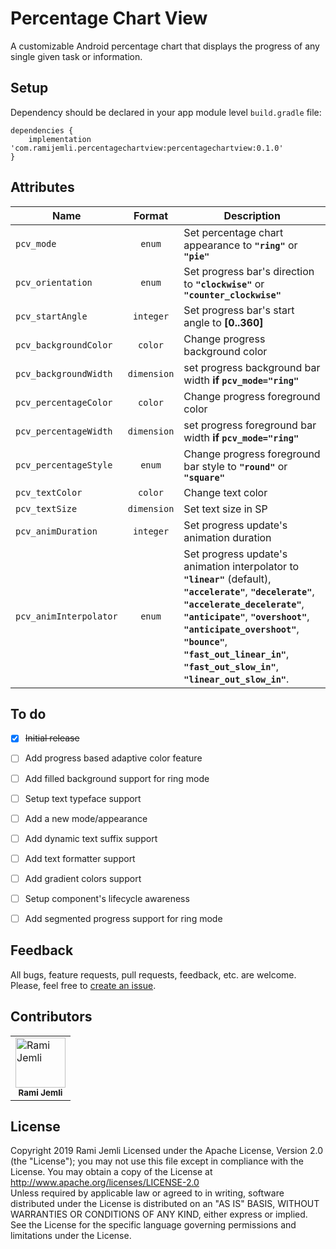 # Percentage Chart View  
A customizable Android percentage chart that displays the progress of any single given task or information.  

## Setup
Dependency should be declared in your app module level  `build.gradle`  file:

```
dependencies {  
    implementation 'com.ramijemli.percentagechartview:percentagechartview:0.1.0'  
}
```

## Attributes  
  
|Name|Format|Description|  
|---|:---:|---|  
| `pcv_mode` | `enum` | Set percentage chart appearance to **`"ring"`** or **`"pie"`**  
| `pcv_orientation` | `enum` | Set progress bar's direction to **`"clockwise"`** or **`"counter_clockwise"`**  
| `pcv_startAngle` | `integer` | Set progress bar's start angle to **[0..360]**  
| `pcv_backgroundColor` | `color` | Change progress background color  
| `pcv_backgroundWidth` | `dimension` | set progress background bar width **if `pcv_mode="ring"`**  
| `pcv_percentageColor` | `color` | Change progress foreground color  
| `pcv_percentageWidth` | `dimension` | set progress foreground bar width **if `pcv_mode="ring"`** 
| `pcv_percentageStyle` | `enum` | Change progress foreground bar style to **`"round"`** or **`"square"`**  
| `pcv_textColor` | `color` | Change text color  
| `pcv_textSize` | `dimension` | Set text size in SP  
| `pcv_animDuration` | `integer` | Set progress update's animation duration  
| `pcv_animInterpolator` | `enum` | Set progress update's animation interpolator to **`"linear"`** (default), **`"accelerate"`**, **`"decelerate"`**, **`"accelerate_decelerate"`**, **`"anticipate"`**, **`"overshoot"`**, **`"anticipate_overshoot"`**, **`"bounce"`**, **`"fast_out_linear_in"`**, **`"fast_out_slow_in"`**, **`"linear_out_slow_in"`**.  
  
## To do
 - [x] ~~Initial release~~
 - [ ] Add progress based adaptive color feature
 - [ ] Add filled background support for ring mode
 - [ ] Setup text typeface support
 - [ ] Add a new mode/appearance
 - [ ] Add dynamic text suffix support
 - [ ] Add text formatter support
 - [ ] Add gradient colors support
 - [ ] Setup component's lifecycle awareness
 - [ ] Add segmented progress support for ring mode


## Feedback  
  
All bugs, feature requests, pull requests, feedback, etc. are welcome. Please, feel free to [create an issue](https://github.com/RamiJ3mli/PercentageChartView/issues).
  
  ## Contributors  
  
<table>  
<tr>  
<td>  
<a href="https://github.com/RamiJ3mli"><img src="https://avatars2.githubusercontent.com/u/22471667?s=460&v=4" title="Rami Jemli" width="80" height="80"></a><br /><sub><center><b>Rami Jemli</b></center></sub>  
</td>  
</tr>  
</table>  

## License  
  
 Copyright 2019 Rami Jemli
 Licensed under the Apache License, Version 2.0 (the "License"); you may not use this file except in compliance with the License. You may obtain a copy of the License at  
 http://www.apache.org/licenses/LICENSE-2.0  
 Unless required by applicable law or agreed to in writing, software distributed under the License is distributed on an "AS IS" BASIS, WITHOUT WARRANTIES OR CONDITIONS OF ANY KIND, either express or implied. See the License for the specific language governing permissions and limitations under the License.<br/>
